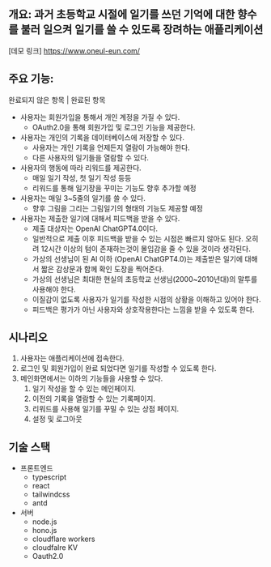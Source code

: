 ## 개요: 과거 초등학교 시절에 일기를 쓰던 기억에 대한 향수를 불러 일으켜 일기를 쓸 수 있도록 장려하는 애플리케이션

[데모 링크] https://www.oneul-eun.com/
## 주요 기능:

완료되지 않은 항목 | 완료된 항목

- 사용자는 회원가입을 통해서 개인 계정을 가질 수 있다.
    - OAuth2.0을 통해 회원가입 및 로그인 기능을 제공한다.
- 사용자는 개인의 기록을 데이터베이스에 저장할 수 있다.
    - 사용자는 개인 기록을 언제든지 열람이 가능해야 한다.
    - 다른 사용자의 일기들을 열람할 수 있다.
- 사용자의 행동에 따라 리워드를 제공한다.
    - 매일 일기 작성, 첫 일기 작성 등등
    - 리워드를 통해 일기장을 꾸미는 기능도 향후 추가할 예정
- 사용자는 매일 3~5줄의 일기를 쓸 수 있다.
    - 향후 그림을 그리는 그림일기의 형태의 기능도 제공할 예정
- 사용자는 제출한 일기에 대해서 피드백을 받을 수 있다.
    - 제출 대상자는 OpenAI ChatGPT4.0이다.
    - 일반적으로 제출 이후 피드백을 받을 수 있는 시점은 빠르지 않아도 된다. 오히려 12시간 이상의 텀이 존재하는것이 몰입감을 줄 수 있을 것이라 생각된다.
    - 가상의 선생님이 된 AI 이하 (OpenAI ChatGPT4.0)는 제출받은 일기에 대해서 짧은 감상문과 함께 확인 도장을 찍어준다.
    - 가상의 선생님은 최대한 현실의 초등학교 선생님(2000~2010년대)의 말투를 사용해야 한다.
    - 이질감이 없도록 사용자가 일기를 작성한 시점의 상황을 이해하고 있어야 한다.
    - 피드백은 평가가 아닌 사용자와 상호작용한다는 느낌을 받을 수 있도록 한다.

## 시나리오

1. 사용자는 애플리케이션에 접속한다.
2. 로그인 및 회원가입이 완료 되었다면 일기를 작성할 수 있도록 한다.
3. 메인화면에서는 이하의 기능들을 사용할 수 있다.
    1. 일기 작성을 할 수 있는 메인페이지.
    2. 이전의 기록을 열람할 수 있는 기록페이지.
    3. 리워드를 사용해 일기를 꾸밀 수 있는 상점 페이지.
    4. 설정 및 로그아웃
    

## 기술 스택

- 프론트엔드
    - typescript
    - react
    - tailwindcss
    - antd
- 서버
    - node.js
    - hono.js
    - cloudflare workers
    - cloudfalre KV
    - Oauth2.0
